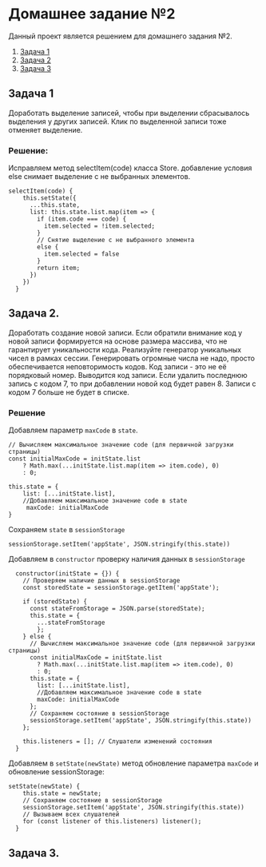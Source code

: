 # Домашнее задание №2

Данный проект является решением для домашнего задания №2.

1. [Задача 1](#задача-1)
2. [Задача 2](#задача-2)
3. [Задача 3](#задача-3)

## Задача 1

Доработать выделение записей, чтобы при выделении сбрасывалось выделения у других записей. Клик по выделенной записи тоже отменяет выделение.

### Решение:

Исправляем метод selectItem(code) класса Store.
добавление условия else снимает выделение c не выбранных элементов.

```
selectItem(code) {
    this.setState({
      ...this.state,
      list: this.state.list.map(item => {
        if (item.code === code) {
          item.selected = !item.selected;
        }
        // Снятие выделение с не выбранного элемента
        else {
          item.selected = false
        }
        return item;
      })
    })
  }
```

## Задача 2.

Доработать создание новой записи. Если обратили внимание код у новой записи формируется на основе размера массива, что не гарантирует уникальности кода. Реализуйте генератор уникальных чисел в рамках сессии. Генерировать огромные числа не надо, просто обеспечивается неповторимость кодов. Код записи - это не её порядковый номер. Выводится код записи. Если удалить последнюю запись с кодом 7, то при добавлении новой код будет равен 8. Записи с кодом 7 больше не будет в списке.

### Решение

Добавляем параметр `maxCode` в `state`.

```
// Вычисляем максимальное значение code (для первичной загрузки страницы)
const initialMaxCode = initState.list
    ? Math.max(...initState.list.map(item => item.code), 0)
    : 0;

this.state = {
    list: [...initState.list],
    //Добавляем максимальное значение code в state
     maxCode: initialMaxCode
}
```

Сохраняем `state` в `sessionStorage`

```
sessionStorage.setItem('appState', JSON.stringify(this.state))

```

Добавляем в `constructor` проверку наличия данных в `sessionStorage`

```
  constructor(initState = {}) {
    // Проверяем наличие данных в sessionStorage
    const storedState = sessionStorage.getItem('appState');

    if (storedState) {
      const stateFromStorage = JSON.parse(storedState);
      this.state = {
        ...stateFromStorage
        };
    } else {
      // Вычисляем максимальное значение code (для первичной загрузки страницы)
      const initialMaxCode = initState.list
        ? Math.max(...initState.list.map(item => item.code), 0)
        : 0;
      this.state = {
        list: [...initState.list],
        //Добавляем максимальное значение code в state
        maxCode: initialMaxCode
      };
      // Сохраняем состояние в sessionStorage
      sessionStorage.setItem('appState', JSON.stringify(this.state))
    };

    this.listeners = []; // Слушатели изменений состояния
  }
```

Добавляем в `setState(newState)` метод обновление параметра `maxCode` и обновление sessionStorage:

```
setState(newState) {
    this.state = newState;
    // Сохраняем состояние в sessionStorage
    sessionStorage.setItem('appState', JSON.stringify(this.state))
    // Вызываем всех слушателей
    for (const listener of this.listeners) listener();
  }
```

## Задача 3.
